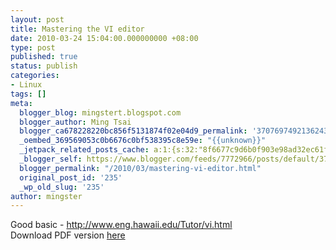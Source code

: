 ```yaml
---
layout: post
title: Mastering the VI editor
date: 2010-03-24 15:04:00.000000000 +08:00
type: post
published: true
status: publish
categories:
- Linux
tags: []
meta:
  blogger_blog: mingstert.blogspot.com
  blogger_author: Ming Tsai
  blogger_ca678228220bc856f5131874f02e04d9_permalink: '3707697492136243000'
  _oembed_369569053c0b6676c0bf538395c8e59e: "{{unknown}}"
  _jetpack_related_posts_cache: a:1:{s:32:"8f6677c9d6b0f903e98ad32ec61f8deb";a:2:{s:7:"expires";i:1455261290;s:7:"payload";a:3:{i:0;a:1:{s:2:"id";i:563;}i:1;a:1:{s:2:"id";i:123;}i:2;a:1:{s:2:"id";i:221;}}}}
  _blogger_self: https://www.blogger.com/feeds/7772966/posts/default/3707697492136243000
  blogger_permalink: "/2010/03/mastering-vi-editor.html"
  original_post_id: '235'
  _wp_old_slug: '235'
author: mingster
---
```

<p>Good basic - <a href="http://www.eng.hawaii.edu/Tutor/vi.html">http://www.eng.hawaii.edu/Tutor/vi.html</a><br />Download PDF version <a href="http://www.eng.hawaii.edu/Tutor/vi.pdf">here</a></p>
